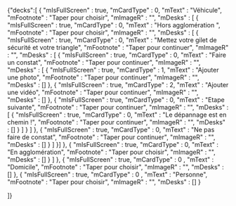 {"decks":[
    {
        "mIsFullScreen" : true,
        "mCardType" : 0,
        "mText" : "Véhicule",
        "mFootnote" : "Taper pour choisir",
        "mImageR" : "",
        "mDesks" : [
            {
                "mIsFullScreen" : true,
                "mCardType" : 0,
                "mText" : "Hors agglomération ",
                "mFootnote" : "Taper pour choisir",
                "mImageR" : "",
                "mDesks" : [
                    {
                        "mIsFullScreen" : true,
                        "mCardType" : 0,
                        "mText" : "Mettez votre gilet de sécurité et votre triangle",
                        "mFootnote" : "Taper pour continuer",
                        "mImageR" : "",
                        "mDesks" : [
                            {
                                "mIsFullScreen" : true,
                                "mCardType" : 0,
                                "mText" : "Faire un constat",
                                "mFootnote" : "Taper pour continuer",
                                "mImageR" : "",
                                "mDesks" : [
                                    {
                                        "mIsFullScreen" : true,
                                        "mCardType" : 1,
                                        "mText" : "Ajouter une photo",
                                        "mFootnote" : "Taper pour continuer",
                                        "mImageR" : "",
                                        "mDesks" : []
                                    },
                                    {
                                        "mIsFullScreen" : true,
                                        "mCardType" : 2,
                                        "mText" : "Ajouter une vidéo",
                                        "mFootnote" : "Taper pour continuer",
                                        "mImageR" : "",
                                        "mDesks" : []
                                    },
                                    {
                                        "mIsFullScreen" : true,
                                        "mCardType" : 0,
                                        "mText" : "Etape suivante",
                                        "mFootnote" : "Taper pour continuer",
                                        "mImageR" : "",
                                        "mDesks" : [
                                            {
                                                "mIsFullScreen" : true,
                                                "mCardType" : 0,
                                                "mText" : "Le dépannage est en chemin !",
                                                "mFootnote" : "Taper pour continuer",
                                                "mImageR" : "",
                                                "mDesks" : []
                                            }
                                        ]
                                    }
                                ]
                            },
                            {
                                "mIsFullScreen" : true,
                                "mCardType" : 0,
                                "mText" : "Ne pas faire de constat",
                                "mFootnote" : "Taper pour continuer",
                                "mImageR" : "",
                                "mDesks" : []
                            }
                        ]
                    }]
            },
            {
                "mIsFullScreen" : true,
                "mCardType" : 0,
                "mText" : "En agglomération",
                "mFootnote" : "Taper pour choisir",
                "mImageR" : "",
                "mDesks" : []
            }
        ]
    },    {
        "mIsFullScreen" : true,
        "mCardType" : 0 ,
        "mText" : "Domicile",
        "mFootnote" : "Taper pour choisir",
        "mImageR" : "",
        "mDesks" : []
    },
    {
        "mIsFullScreen" : true,
        "mCardType" : 0 ,
        "mText" : "Personne",
        "mFootnote" : "Taper pour choisir",
        "mImageR" : "",
        "mDesks" : []
    }

]}